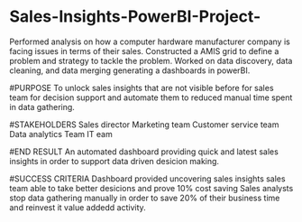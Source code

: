# Sales-Insights-PowerBI-Project-
Performed analysis on how a computer hardware manufacturer company is facing issues in terms of their sales. Constructed a AMIS grid  to define a problem and strategy to tackle the problem. Worked on data discovery, data cleaning, and data merging generating a dashboards in powerBI.

#PURPOSE
To unlock sales insights that are not visible before for sales team for decision support and automate them to reduced manual time spent in data gathering.


#STAKEHOLDERS
Sales director
Marketing team 
Customer service team 
Data analytics Team 
IT eam 


#END RESULT
An automated dashboard providing quick and latest sales insights in order to support data driven desicion making. 



#SUCCESS CRITERIA 
Dashboard provided uncovering sales insights 
sales team able to take better desicions and prove 10% cost saving
Sales analysts stop data gathering manually in order to save 20% of their business time and reinvest it value addedd activity. 
